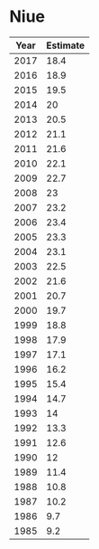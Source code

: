 # Niue

| Year | Estimate |
| ---- | -------- |
| 2017 | 18.4 |
| 2016 | 18.9 |
| 2015 | 19.5 |
| 2014 | 20 |
| 2013 | 20.5 |
| 2012 | 21.1 |
| 2011 | 21.6 |
| 2010 | 22.1 |
| 2009 | 22.7 |
| 2008 | 23 |
| 2007 | 23.2 |
| 2006 | 23.4 |
| 2005 | 23.3 |
| 2004 | 23.1 |
| 2003 | 22.5 |
| 2002 | 21.6 |
| 2001 | 20.7 |
| 2000 | 19.7 |
| 1999 | 18.8 |
| 1998 | 17.9 |
| 1997 | 17.1 |
| 1996 | 16.2 |
| 1995 | 15.4 |
| 1994 | 14.7 |
| 1993 | 14 |
| 1992 | 13.3 |
| 1991 | 12.6 |
| 1990 | 12 |
| 1989 | 11.4 |
| 1988 | 10.8 |
| 1987 | 10.2 |
| 1986 | 9.7 |
| 1985 | 9.2 |